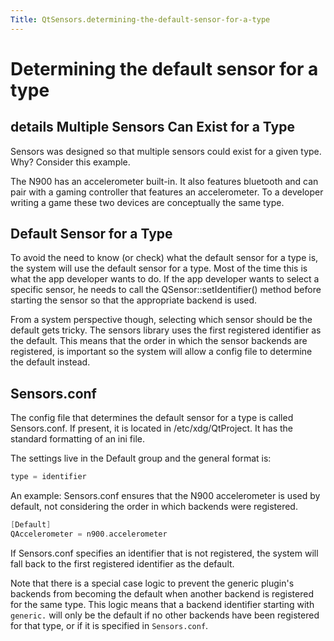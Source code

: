 ```yaml
---
Title: QtSensors.determining-the-default-sensor-for-a-type
---
```

        
Determining the default sensor for a type
=========================================

<span class="subtitle"></span>
details
Multiple Sensors Can Exist for a Type
-------------------------------------

Sensors was designed so that multiple sensors could exist for a given type. Why? Consider this example.

The N900 has an accelerometer built-in. It also features bluetooth and can pair with a gaming controller that features an accelerometer. To a developer writing a game these two devices are conceptually the same type.

<span id="default-sensor-for-a-type"></span>
Default Sensor for a Type
-------------------------

To avoid the need to know (or check) what the default sensor for a type is, the system will use the default sensor for a type. Most of the time this is what the app developer wants to do. If the app developer wants to select a specific sensor, he needs to call the QSensor::setIdentifier() method before starting the sensor so that the appropriate backend is used.

From a system perspective though, selecting which sensor should be the default gets tricky. The sensors library uses the first registered identifier as the default. This means that the order in which the sensor backends are registered, is important so the system will allow a config file to determine the default instead.

<span id="sensors-conf"></span>
Sensors.conf
------------

The config file that determines the default sensor for a type is called Sensors.conf. If present, it is located in /etc/xdg/QtProject. It has the standard formatting of an ini file.

The settings live in the Default group and the general format is:

``` cpp
type = identifier
```

An example: Sensors.conf ensures that the N900 accelerometer is used by default, not considering the order in which backends were registered.

``` cpp
[Default]
QAccelerometer = n900.accelerometer
```

If Sensors.conf specifies an identifier that is not registered, the system will fall back to the first registered identifier as the default.

Note that there is a special case logic to prevent the generic plugin's backends from becoming the default when another backend is registered for the same type. This logic means that a backend identifier starting with `generic.` will only be the default if no other backends have been registered for that type, or if it is specified in `Sensors.conf`.

